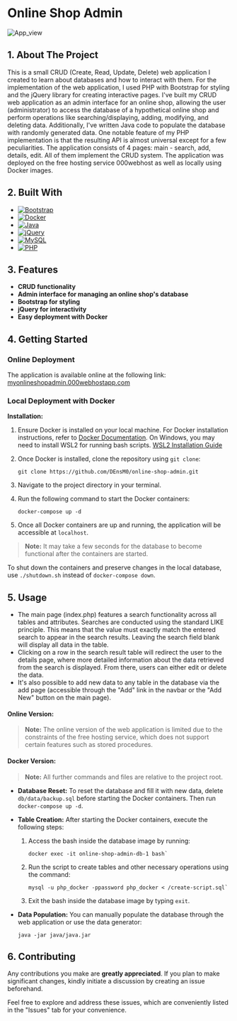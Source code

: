 # Online Shop Admin
![App_view][App_view]
## 1. About The Project
This is a small CRUD (Create, Read, Update, Delete) web application I created to learn about databases and how to interact with them. For the implementation of the web application, I used PHP with Bootstrap for styling and the jQuery library for creating interactive pages. I've built my CRUD web application as an admin interface for an online shop, allowing the user (administrator) to access the database of a hypothetical online shop and perform operations like searching/displaying, adding, modifying, and deleting data. Additionally, I've written Java code to populate the database with randomly generated data. One notable feature of my PHP implementation is that the resulting API is almost universal except for a few peculiarities. The application consists of 4 pages: main - search, add, details, edit. All of them implement the CRUD system. The application was deployed on the free hosting service 000webhost as well as locally using Docker images.

## 2. Built With

* [![Bootstrap][Bootstrap]][Bootstrap-url]
* [![Docker][Docker]][Docker-url]
* [![Java][Java]][Java-url]
* [![jQuery][jQuery]][jQuery-url]
* [![MySQL][MySQL]][MySQL-url]
* [![PHP][PHP]][PHP-url]

## 3. Features

- **CRUD functionality**
- **Admin interface for managing an online shop's database**
- **Bootstrap for styling**
- **jQuery for interactivity**
- **Easy deployment with Docker**

## 4. Getting Started
### Online Deployment
The application is available online at the following link: [myonlineshopadmin.000webhostapp.com][Online-host]
### Local Deployment with Docker
**Installation:**

1. Ensure Docker is installed on your local machine. For Docker installation instructions, refer to [Docker Documentation][Docker Documentation]. On Windows, you may need to install WSL2 for running bash scripts. [WSL2 Installation Guide][WSL2 Installation Guide]

2. Once Docker is installed, clone the repository using `git clone`:
    ```
    git clone https://github.com/DEnsM0/online-shop-admin.git
    ```
3. Navigate to the project directory in your terminal.

4. Run the following command to start the Docker containers: 
    ```
    docker-compose up -d
    ```

5. Once all Docker containers are up and running, the application will be accessible at `localhost`.

>**Note:** It may take a few seconds for the database to become functional after the containers are started.

To shut down the containers and preserve changes in the local database, use `./shutdown.sh` instead of `docker-compose down`.



## 5. Usage

- The main page (index.php) features a search functionality across all tables and attributes. Searches are conducted using the standard LIKE principle. This means that the value must exactly match the entered search to appear in the search results. Leaving the search field blank will display all data in the table.
- Clicking on a row in the search result table will redirect the user to the details page, where more detailed information about the data retrieved from the search is displayed. From there, users can either edit or delete the data.
- It's also possible to add new data to any table in the database via the add page (accessible through the "Add" link in the navbar or the "Add New" button on the main page).

#### Online Version:

>**Note:** The online version of the web application is limited due to the constraints of the free hosting service, which does not support certain features such as stored procedures.

#### Docker Version:

>**Note:** All further commands and files are relative to the project root.

- **Database Reset:** To reset the database and fill it with new data, delete `db/data/backup.sql` before starting the Docker containers. Then run `docker-compose up -d`.
- **Table Creation:** After starting the Docker containers, execute the following steps:
    1. Access the bash inside the database image by running:
        ```
        docker exec -it online-shop-admin-db-1 bash`
        ```
    2. Run the script to create tables and other necessary operations using the command:
        ```
        mysql -u php_docker -ppassword php_docker < /create-script.sql`
        ```
    3. Exit the bash inside the database image by typing `exit`.

- **Data Population:** You can manually populate the database through the web application or use the data generator:
    ```
    java -jar java/java.jar
    ```


## 6. Contributing

Any contributions you make are **greatly appreciated**. If you plan to make significant changes, kindly initiate a discussion by creating an issue beforehand.

Feel free to explore and address these issues, which are conveniently listed in the "Issues" tab for your convenience.

[Bootstrap]: https://img.shields.io/badge/bootstrap-%238511FA.svg?style=for-the-badge&logo=bootstrap&logoColor=white
[Bootstrap-url]: https://getbootstrap.com/
[Docker]: https://img.shields.io/badge/docker-%230db7ed.svg?style=for-the-badge&logo=docker&logoColor=white
[Docker-url]: https://www.docker.com/
[Java]: https://img.shields.io/badge/Java-ED8B00?style=for-the-badge&logo=openjdk&logoColor=white
[Java-url]: https://www.java.com/en/
[jQuery]: https://img.shields.io/badge/jquery-%230769AD.svg?style=for-the-badge&logo=jquery&logoColor=white
[jQuery-url]: https://jquery.com/
[MySQL]: https://img.shields.io/badge/mysql-%2300f.svg?style=for-the-badge&logo=mysql&logoColor=white
[MySQL-url]: https://www.mysql.com/
[PHP]: https://img.shields.io/badge/php-%23777BB4.svg?style=for-the-badge&logo=php&logoColor=white
[PHP-url]: https://www.php.net/

[App_view]: https://imgur.com/a/xOckuXt
[Online-host]: https://myonlineshopadmin.000webhostapp.com/
[Docker Documentation]: https://docs.docker.com/desktop/
[WSL2 Installation Guide]: https://docs.microsoft.com/en-us/windows/wsl/install